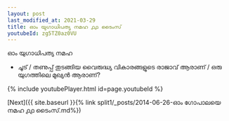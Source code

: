 ```yaml
---
layout: post
last_modified_at: 2021-03-29
title: ഓം യുഗാധിപത്യ നമഹ ൧൧ ടൈംസ്
youtubeId: zg5TZ0az0VU
---
```

 
 
 ഓം യുഗാധിപത്യ നമഹ 
 
 -  ചൂട് / തണുപ്പ് തുടങ്ങിയ വൈരുദ്ധ്യ വികാരങ്ങളുടെ രാജാവ് ആരാണ് / ഒരു യുഗത്തിലെ മുഖ്യൻ ആരാണ്? 
 
  
 
  
 
 
 
 
 
 


{% include youtubePlayer.html id=page.youtubeId %}
 
[Next]({{ site.baseurl }}{% link  split1/_posts/2014-06-26-ഓം ഗോപാലയെ നമഹ ൧൧ ടൈംസ്.md%})
 
